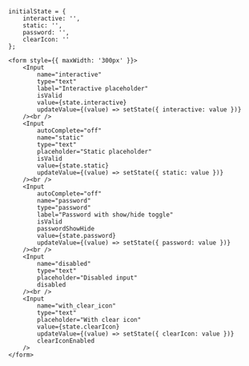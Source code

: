     initialState = {
        interactive: '',
        static: '',
        password: '',
        clearIcon: ''
    };
    
    <form style={{ maxWidth: '300px' }}>
        <Input
            name="interactive"
            type="text"
            label="Interactive placeholder"
            isValid
            value={state.interactive}
            updateValue={(value) => setState({ interactive: value })}
        /><br />
        <Input
            autoComplete="off"
            name="static"
            type="text"
            placeholder="Static placeholder"
            isValid
            value={state.static}
            updateValue={(value) => setState({ static: value })}
        /><br />
        <Input
            autoComplete="off"
            name="password"
            type="password"
            label="Password with show/hide toggle"
            isValid
            passwordShowHide
            value={state.password}
            updateValue={(value) => setState({ password: value })}
        /><br />
        <Input
            name="disabled"
            type="text"
            placeholder="Disabled input"
            disabled
        /><br />
        <Input
            name="with_clear_icon"
            type="text"
            placeholder="With clear icon"
            value={state.clearIcon}
            updateValue={(value) => setState({ clearIcon: value })}
            clearIconEnabled
        />
    </form>
